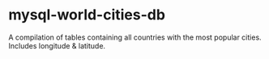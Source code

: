 # mysql-world-cities-db
A compilation of tables containing all countries with the most popular cities. Includes longitude &amp; latitude.
